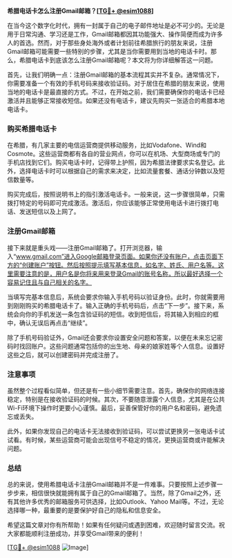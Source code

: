 **希腊电话卡怎么注册Gmail邮箱？[[TG💪+ @esim1088](https://t.me/s/esim1088)]**

在当今这个数字化时代，拥有一封属于自己的电子邮件地址是必不可少的。无论是用于日常沟通、学习还是工作，Gmail邮箱都因其功能强大、操作简便而成为许多人的首选。然而，对于那些身处海外或者计划前往希腊旅行的朋友来说，注册Gmail邮箱可能需要一些特别的步骤，尤其是当你需要用到当地的电话卡时。那么，希腊电话卡到底该怎么注册Gmail邮箱呢？本文将为你详细解答这一问题。

首先，让我们明确一点：注册Gmail邮箱的基本流程其实并不复杂。通常情况下，你需要准备一个有效的手机号码来接收验证码。对于居住在希腊的朋友来说，使用当地的电话卡是最直接的方式。不过，在开始之前，我们需要确保你的电话卡已经激活并且能够正常接收短信。如果还没有电话卡，建议先购买一张适合的希腊本地电话卡。

### 购买希腊电话卡

在希腊，有几家主要的电信运营商提供移动服务，比如Vodafone、Wind和Cosmote。这些运营商都有各自的营业网点，你可以在机场、大型商场或专门的手机店找到它们。购买电话卡时，记得带上护照，因为希腊法律要求实名登记。此外，选择电话卡时可以根据自己的需求来决定，比如流量套餐、通话分钟数以及短信数量等。

购买完成后，按照说明书上的指引激活电话卡。一般来说，这一步骤很简单，只需拨打特定的号码即可完成激活。激活后，你应该能够正常使用电话卡进行拨打电话、发送短信以及上网了。

### 注册Gmail邮箱

接下来就是重头戏——注册Gmail邮箱了。打开浏览器，输入“www.gmail.com”进入Google邮箱登录页面。如果你还没有账户，点击页面下方的“创建账户”按钮。然后按照提示填写基本信息，如名字、姓氏、用户名等。这里需要注意的是，用户名是你将来用来登录Gmail的账号名称，所以最好选择一个容易记住且与自己相关的名字。

当填写完基本信息后，系统会要求你输入手机号码以验证身份。此时，你就需要用到刚刚购买的希腊电话卡了。输入正确的手机号码后，点击“下一步”。接下来，系统会向你的手机发送一条包含验证码的短信。收到短信后，将其输入到相应的框中，确认无误后再点击“继续”。

除了手机号码验证外，Gmail还会要求你设置安全问题和答案，以便在未来忘记密码时找回账户。这些问题通常包括你的出生地、母亲的娘家姓等个人信息。设置好这些之后，就可以创建密码并完成注册了。

### 注意事项

虽然整个过程看似简单，但还是有一些小细节需要注意。首先，确保你的网络连接稳定，特别是在接收验证码的时候。其次，不要随意泄露个人信息，尤其是在公共Wi-Fi环境下操作时更要小心谨慎。最后，妥善保管好你的用户名和密码，避免遗忘或丢失。

此外，如果你发现自己的电话卡无法接收到验证码，可以尝试更换另一张电话卡试试看。有时候，某些运营商可能会出现信号不稳定的情况，更换运营商或许能解决问题。

### 总结

总的来说，使用希腊电话卡注册Gmail邮箱并不是一件难事。只要按照上述步骤一步步来，相信很快就能拥有属于自己的Gmail邮箱了。当然，除了Gmail之外，还有其他许多优秀的邮箱服务可供选择，比如Outlook、Yahoo Mail等。不过，无论选择哪一种，最重要的是要保护好自己的隐私和信息安全。

希望这篇文章对你有所帮助！如果有任何疑问或遇到困难，欢迎随时留言交流。祝大家都能顺利注册成功，并享受Gmail带来的便利！

[[TG💪+ @esim1088](https://t.me/s/esim1088) ![Image](https://i.postimg.cc/4NQfJmqS/Snipaste-2025-05-13-00-14-12.png)]